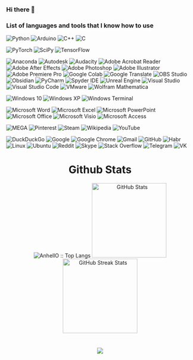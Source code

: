 ### Hi there 👋

### List of languages and tools that I know how to use

![Python](https://img.shields.io/static/v1?style=for-the-badge&message=Python&color=3776AB&logo=Python&logoColor=FFFFFF&label=)
![Arduino](https://img.shields.io/static/v1?style=for-the-badge&message=Arduino&color=00979D&logo=Arduino&logoColor=FFFFFF&label=)
![C++](https://img.shields.io/static/v1?style=for-the-badge&message=C%2B%2B&color=00599C&logo=C%2B%2B&logoColor=FFFFFF&label=)
![C](https://img.shields.io/static/v1?style=for-the-badge&message=C&color=222222&logo=C&logoColor=A8B9CC&label=)

![PyTorch](https://img.shields.io/static/v1?style=for-the-badge&message=PyTorch&color=EE4C2C&logo=PyTorch&logoColor=FFFFFF&label=)
![SciPy](https://img.shields.io/static/v1?style=for-the-badge&message=SciPy&color=222222&logo=SciPy&logoColor=8CAAE6&label=)
![TensorFlow](https://img.shields.io/static/v1?style=for-the-badge&message=TensorFlow&color=FF6F00&logo=TensorFlow&logoColor=FFFFFF&label=)

![Anaconda](https://img.shields.io/static/v1?style=for-the-badge&message=Anaconda&color=44A833&logo=Anaconda&logoColor=FFFFFF&label=)
![Autodesk](https://img.shields.io/static/v1?style=for-the-badge&message=Autodesk&color=0696D7&logo=Autodesk&logoColor=FFFFFF&label=)
![Audacity](https://img.shields.io/static/v1?style=for-the-badge&message=Audacity&color=0000CC&logo=Audacity&logoColor=FFFFFF&label=)
![Adobe Acrobat Reader](https://img.shields.io/static/v1?style=for-the-badge&message=Adobe+Acrobat+Reader&color=EC1C24&logo=Adobe+Acrobat+Reader&logoColor=FFFFFF&label=)
![Adobe After Effects](https://img.shields.io/static/v1?style=for-the-badge&message=Adobe+After+Effects&color=9999FF&logo=Adobe+After+Effects&logoColor=FFFFFF&label=)
![Adobe Photoshop](https://img.shields.io/static/v1?style=for-the-badge&message=Adobe+Photoshop&color=31A8FF&logo=Adobe+Photoshop&logoColor=FFFFFF&label=)
![Adobe Illustrator](https://img.shields.io/static/v1?style=for-the-badge&message=Adobe+Illustrator&color=222222&logo=Adobe+Illustrator&logoColor=FF9A00&label=)
![Adobe Premiere Pro](https://img.shields.io/static/v1?style=for-the-badge&message=Adobe+Premiere+Pro&color=9999FF&logo=Adobe+Premiere+Pro&logoColor=FFFFFF&label=)
![Google Colab](https://img.shields.io/static/v1?style=for-the-badge&message=Google+Colab&color=222222&logo=Google+Colab&logoColor=F9AB00&label=)
![Google Translate](https://img.shields.io/static/v1?style=for-the-badge&message=Google+Translate&color=4285F4&logo=Google+Translate&logoColor=FFFFFF&label=)
![OBS Studio](https://img.shields.io/static/v1?style=for-the-badge&message=OBS+Studio&color=302E31&logo=OBS+Studio&logoColor=FFFFFF&label=)
![Obsidian](https://img.shields.io/static/v1?style=for-the-badge&message=Obsidian&color=483699&logo=Obsidian&logoColor=FFFFFF&label=)
![PyCharm](https://img.shields.io/static/v1?style=for-the-badge&message=PyCharm&color=000000&logo=PyCharm&logoColor=FFFFFF&label=)
![Spyder IDE](https://img.shields.io/static/v1?style=for-the-badge&message=Spyder+IDE&color=FF0000&logo=Spyder+IDE&logoColor=FFFFFF&label=)
![Unreal Engine](https://img.shields.io/static/v1?style=for-the-badge&message=Unreal+Engine&color=0E1128&logo=Unreal+Engine&logoColor=FFFFFF&label=)
![Visual Studio](https://img.shields.io/static/v1?style=for-the-badge&message=Visual+Studio&color=5C2D91&logo=Visual+Studio&logoColor=FFFFFF&label=)
![Visual Studio Code](https://img.shields.io/static/v1?style=for-the-badge&message=Visual+Studio+Code&color=007ACC&logo=Visual+Studio+Code&logoColor=FFFFFF&label=)
![VMware](https://img.shields.io/static/v1?style=for-the-badge&message=VMware&color=607078&logo=VMware&logoColor=FFFFFF&label=)
![Wolfram Mathematica](https://img.shields.io/static/v1?style=for-the-badge&message=Wolfram+Mathematica&color=DD1100&logo=Wolfram+Mathematica&logoColor=FFFFFF&label=)

![Windows 10](https://img.shields.io/static/v1?style=for-the-badge&message=Windows&color=0078D6&logo=Windows&logoColor=FFFFFF&label=)
![Windows XP](https://img.shields.io/static/v1?style=for-the-badge&message=Windows+XP&color=003399&logo=Windows+XP&logoColor=FFFFFF&label=)
![Windows Terminal](https://img.shields.io/static/v1?style=for-the-badge&message=Windows+Terminal&color=4D4D4D&logo=Windows+Terminal&logoColor=FFFFFF&label=)

![Microsoft Word](https://img.shields.io/static/v1?style=for-the-badge&message=Microsoft+Word&color=2B579A&logo=Microsoft+Word&logoColor=FFFFFF&label=)
![Microsoft Excel](https://img.shields.io/static/v1?style=for-the-badge&message=Microsoft+Excel&color=217346&logo=Microsoft+Excel&logoColor=FFFFFF&label=)
![Microsoft PowerPoint](https://img.shields.io/static/v1?style=for-the-badge&message=Microsoft+PowerPoint&color=B7472A&logo=Microsoft+PowerPoint&logoColor=FFFFFF&label=)
![Microsoft Office](https://img.shields.io/static/v1?style=for-the-badge&message=Microsoft+Office&color=D83B01&logo=Microsoft+Office&logoColor=FFFFFF&label=)
![Microsoft Visio](https://img.shields.io/static/v1?style=for-the-badge&message=Microsoft+Visio&color=3955A3&logo=Microsoft+Visio&logoColor=FFFFFF&label=)
![Microsoft Access](https://img.shields.io/static/v1?style=for-the-badge&message=Microsoft+Access&color=A4373A&logo=Microsoft+Access&logoColor=FFFFFF&label=)

![MEGA](https://img.shields.io/static/v1?style=for-the-badge&message=MEGA&color=D9272E&logo=MEGA&logoColor=FFFFFF&label=)
![Pinterest](https://img.shields.io/static/v1?style=for-the-badge&message=Pinterest&color=BD081C&logo=Pinterest&logoColor=FFFFFF&label=)
![Steam](https://img.shields.io/static/v1?style=for-the-badge&message=Steam&color=000000&logo=Steam&logoColor=FFFFFF&label=)
![Wikipedia](https://img.shields.io/static/v1?style=for-the-badge&message=Wikipedia&color=000000&logo=Wikipedia&logoColor=FFFFFF&label=)
![YouTube](https://img.shields.io/static/v1?style=for-the-badge&message=YouTube&color=FF0000&logo=YouTube&logoColor=FFFFFF&label=)

![DuckDuckGo](https://img.shields.io/static/v1?style=for-the-badge&message=DuckDuckGo&color=DE5833&logo=DuckDuckGo&logoColor=FFFFFF&label=)
![Google](https://img.shields.io/static/v1?style=for-the-badge&message=Google&color=4285F4&logo=Google&logoColor=FFFFFF&label=)
![Google Chrome](https://img.shields.io/static/v1?style=for-the-badge&message=Google+Chrome&color=4285F4&logo=Google+Chrome&logoColor=FFFFFF&label=)
![Gmail](https://img.shields.io/static/v1?style=for-the-badge&message=Gmail&color=EA4335&logo=Gmail&logoColor=FFFFFF&label=)
![GitHub](https://img.shields.io/static/v1?style=for-the-badge&message=GitHub&color=181717&logo=GitHub&logoColor=FFFFFF&label=)
![Habr](https://img.shields.io/static/v1?style=for-the-badge&message=Habr&color=65A3BE&logo=Habr&logoColor=FFFFFF&label=)
![Linux](https://img.shields.io/static/v1?style=for-the-badge&message=Linux&color=222222&logo=Linux&logoColor=FCC624&label=)
![Ubuntu](https://img.shields.io/static/v1?style=for-the-badge&message=Ubuntu&color=E95420&logo=Ubuntu&logoColor=FFFFFF&label=)
![Reddit](https://img.shields.io/static/v1?style=for-the-badge&message=Reddit&color=FF4500&logo=Reddit&logoColor=FFFFFF&label=)
![Skype](https://img.shields.io/static/v1?style=for-the-badge&message=Skype&color=00AFF0&logo=Skype&logoColor=FFFFFF&label=)
![Stack Overflow](https://img.shields.io/static/v1?style=for-the-badge&message=Stack+Overflow&color=F58025&logo=Stack+Overflow&logoColor=FFFFFF&label=)
![Telegram](https://img.shields.io/static/v1?style=for-the-badge&message=Telegram&color=26A5E4&logo=Telegram&logoColor=FFFFFF&label=)
![VK](https://img.shields.io/static/v1?style=for-the-badge&message=VK&color=0077FF&logo=VK&logoColor=FFFFFF&label=)

<div>
    <div align=center>
        <h1>Github Stats</h1>
        <img src="https://github-readme-stats.vercel.app/api/top-langs/?username=XORandom&langs_count=20&title_color=6FDA44&text_color=FFFFFF&&theme=dark&layout=compact" alt="AnhellO :: Top Langs" />
        <img src="https://github-readme-stats.vercel.app/api?username=XORandom&title_color=6FDA44&text_color=FFFFFF&show_icons=true&icon_color=6FDA44&include_all_commits=true&count_private=true&theme=dark" alt="GitHub Stats" height="200" />
        <br>
        <!--
        <img src="https://github-readme-stats.vercel.app/api/top-langs?username=XORandom&layout=compact&title_color=6FDA44&text_color=FFFFFF&theme=dark" alt="GitHub Most Used Languages" height="200" />
        <br>
        -->
        <img src="https://github-readme-streak-stats.herokuapp.com/?user=XORandom&theme=dark&date_format=j%20M%5B%20Y%5D&currStreakLabel=6FDA44&fire=6FDA44&ring=6FDA44" alt="GitHub Streak Stats" height="200" />
        <br>
        <h1><div align=center><img src="https://github-profile-trophy.vercel.app/?username=XORandom&column=6&title=Stars,Commit,Issues,Repo"></h1>
        <br>
    </div>
</div>

<!-- ## [![trophy](https://github-profile-trophy.vercel.app/?username=XORandom&column=4)](https://github.com/ryo-ma/github-profile-trophy) -->
